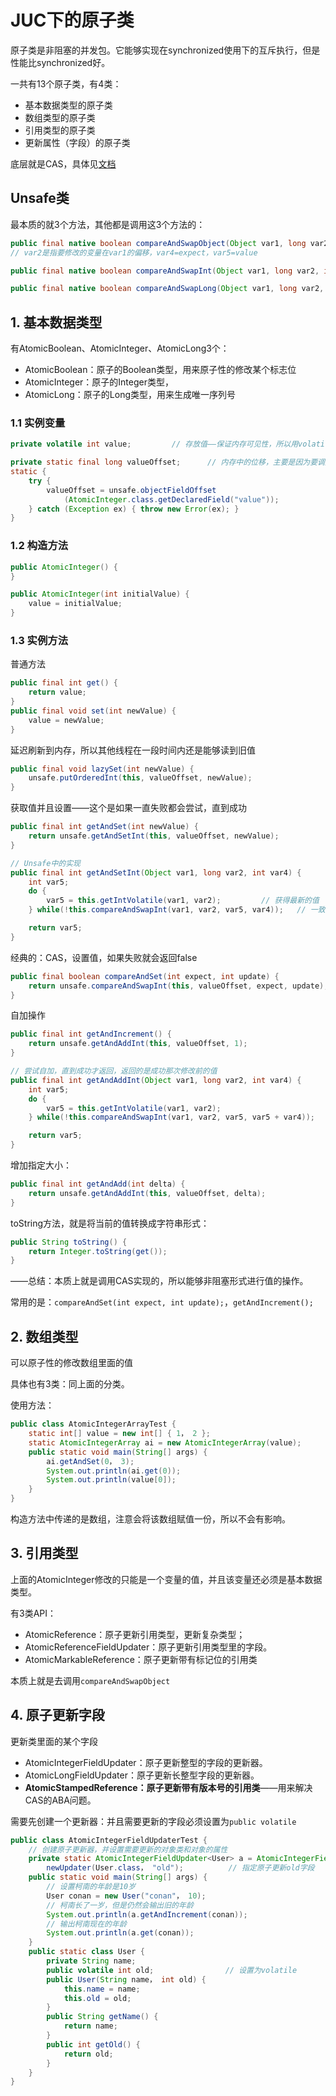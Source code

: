 # JUC下的原子类

原子类是非阻塞的并发包。它能够实现在synchronized使用下的互斥执行，但是性能比synchronized好。

一共有13个原子类，有4类：

- 基本数据类型的原子类
- 数组类型的原子类
- 引用类型的原子类
- 更新属性（字段）的原子类

底层就是CAS，具体见[文档](https://github.com/amyZhoucc/CS/blob/main/java/Java%E5%9F%BA%E7%A1%80%E7%9F%A5%E8%AF%86/Java%E7%9A%84Lock%E7%9F%A5%E8%AF%86.md#1-cas%E5%8E%9F%E7%90%86%E5%88%86%E6%9E%90)

## Unsafe类

最本质的就3个方法，其他都是调用这3个方法的：

```java
public final native boolean compareAndSwapObject(Object var1, long var2, Object var4, Object var5);
// var2是指要修改的变量在var1的偏移，var4=expect，var5=value

public final native boolean compareAndSwapInt(Object var1, long var2, int var4, int var5);

public final native boolean compareAndSwapLong(Object var1, long var2, long var4, long var6);
```

## 1. 基本数据类型

有AtomicBoolean、AtomicInteger、AtomicLong3个：

- AtomicBoolean：原子的Boolean类型，用来原子性的修改某个标志位
- AtomicInteger：原子的Integer类型，
- AtomicLong：原子的Long类型，用来生成唯一序列号

### 1.1 实例变量

```java
private volatile int value;			// 存放值——保证内存可见性，所以用volatile修饰

private static final long valueOffset;		// 内存中的位移，主要是因为要调用native方法，所以采用直接操作内存中的内容
static {
    try {
        valueOffset = unsafe.objectFieldOffset
            (AtomicInteger.class.getDeclaredField("value"));
    } catch (Exception ex) { throw new Error(ex); }
}
```

### 1.2 构造方法

```java
public AtomicInteger() {
}

public AtomicInteger(int initialValue) {
    value = initialValue;
}
```

### 1.3 实例方法

普通方法

```java
public final int get() {
    return value;
}
public final void set(int newValue) {
    value = newValue;
}
```

延迟刷新到内存，所以其他线程在一段时间内还是能够读到旧值

```java
public final void lazySet(int newValue) {
    unsafe.putOrderedInt(this, valueOffset, newValue);
}
```

获取值并且设置——这个是如果一直失败都会尝试，直到成功

```java
public final int getAndSet(int newValue) {
    return unsafe.getAndSetInt(this, valueOffset, newValue);
}

// Unsafe中的实现
public final int getAndSetInt(Object var1, long var2, int var4) {
    int var5;
    do {
        var5 = this.getIntVolatile(var1, var2);			// 获得最新的值
    } while(!this.compareAndSwapInt(var1, var2, var5, var4));	// 一致尝试修改值，直到没有出现并发修改，才将var4的值设置过去

    return var5;
}
```

经典的：CAS，设置值，如果失败就会返回false

```java
public final boolean compareAndSet(int expect, int update) {
    return unsafe.compareAndSwapInt(this, valueOffset, expect, update);
}
```

自加操作

```java
public final int getAndIncrement() {
    return unsafe.getAndAddInt(this, valueOffset, 1);
}

// 尝试自加，直到成功才返回，返回的是成功那次修改前的值
public final int getAndAddInt(Object var1, long var2, int var4) {
    int var5;
    do {
        var5 = this.getIntVolatile(var1, var2);
    } while(!this.compareAndSwapInt(var1, var2, var5, var5 + var4));

    return var5;
}
```

增加指定大小：

```java
public final int getAndAdd(int delta) {
    return unsafe.getAndAddInt(this, valueOffset, delta);
}
```

toString方法，就是将当前的值转换成字符串形式：

```java
public String toString() {
    return Integer.toString(get());
}
```

——总结：本质上就是调用CAS实现的，所以能够非阻塞形式进行值的操作。

常用的是：`compareAndSet(int expect, int update);`，`getAndIncrement();`

## 2. 数组类型

可以原子性的修改数组里面的值

具体也有3类：同上面的分类。

使用方法：

```java
public class AtomicIntegerArrayTest {
    static int[] value = new int[] { 1， 2 };
    static AtomicIntegerArray ai = new AtomicIntegerArray(value);		// 传递的是一个数组
    public static void main(String[] args) {
        ai.getAndSet(0， 3);
        System.out.println(ai.get(0));
        System.out.println(value[0]);
    }
}
```

构造方法中传递的是数组，注意会将该数组赋值一份，所以不会有影响。

## 3. 引用类型

上面的AtomicInteger修改的只能是一个变量的值，并且该变量还必须是基本数据类型。

有3类API：

- AtomicReference：原子更新引用类型，更新复杂类型；
- AtomicReferenceFieldUpdater：原子更新引用类型里的字段。
- AtomicMarkableReference：原子更新带有标记位的引用类

本质上就是去调用`compareAndSwapObject`

## 4. 原子更新字段

更新类里面的某个字段

- AtomicIntegerFieldUpdater：原子更新整型的字段的更新器。
- AtomicLongFieldUpdater：原子更新长整型字段的更新器。
- **AtomicStampedReference：原子更新带有版本号的引用类**——用来解决CAS的ABA问题。

需要先创建一个更新器：并且需要更新的字段必须设置为`public volatile`

```java
public class AtomicIntegerFieldUpdaterTest {
    // 创建原子更新器，并设置需要更新的对象类和对象的属性
    private static AtomicIntegerFieldUpdater<User> a = AtomicIntegerFieldUpdater.
        newUpdater(User.class， "old");			// 指定原子更新old字段
    public static void main(String[] args) {
        // 设置柯南的年龄是10岁
        User conan = new User("conan"， 10);
        // 柯南长了一岁，但是仍然会输出旧的年龄
        System.out.println(a.getAndIncrement(conan));
        // 输出柯南现在的年龄
        System.out.println(a.get(conan));
    }
    public static class User {
        private String name;
        public volatile int old;				// 设置为volatile
        public User(String name， int old) {
            this.name = name;
            this.old = old;
        }
        public String getName() {
            return name;
        }
        public int getOld() {
            return old;
        }
    }
}
```

